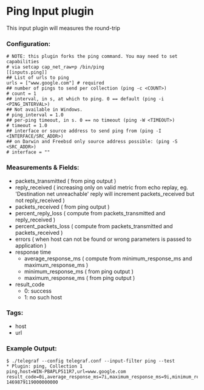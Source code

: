 # Ping Input plugin

This input plugin will measures the round-trip

### Configuration:

```
# NOTE: this plugin forks the ping command. You may need to set capabilities
# via setcap cap_net_raw+p /bin/ping
[[inputs.ping]]
## List of urls to ping
urls = ["www.google.com"] # required
## number of pings to send per collection (ping -c <COUNT>)
# count = 1
## interval, in s, at which to ping. 0 == default (ping -i <PING_INTERVAL>)
## Not available in Windows.
# ping_interval = 1.0
## per-ping timeout, in s. 0 == no timeout (ping -W <TIMEOUT>)
# timeout = 1.0
## interface or source address to send ping from (ping -I <INTERFACE/SRC_ADDR>)
## on Darwin and Freebsd only source address possible: (ping -S <SRC_ADDR>)
# interface = ""
```

### Measurements & Fields:

- packets_transmitted ( from ping output )
- reply_received ( increasing only on valid metric from echo replay, eg. 'Destination net unreachable' reply will increment packets_received but not reply_received )
- packets_received ( from ping output )
- percent_reply_loss ( compute from packets_transmitted and reply_received )
- percent_packets_loss ( compute from packets_transmitted and packets_received )
- errors ( when host can not be found or wrong parameters is passed to application )
- response time
    - average_response_ms ( compute from minimum_response_ms and maximum_response_ms )
    - minimum_response_ms ( from ping output )
    - maximum_response_ms ( from ping output )
- result_code
    - 0: success
    - 1: no such host

### Tags:

- host
- url

### Example Output:

```
$ ./telegraf --config telegraf.conf --input-filter ping --test
* Plugin: ping, Collection 1
ping,host=WIN-PBAPLP511R7,url=www.google.com result_code=0i,average_response_ms=7i,maximum_response_ms=9i,minimum_response_ms=7i,packets_received=4i,packets_transmitted=4i,percent_packet_loss=0,percent_reply_loss=0,reply_received=4i 1469879119000000000
```
